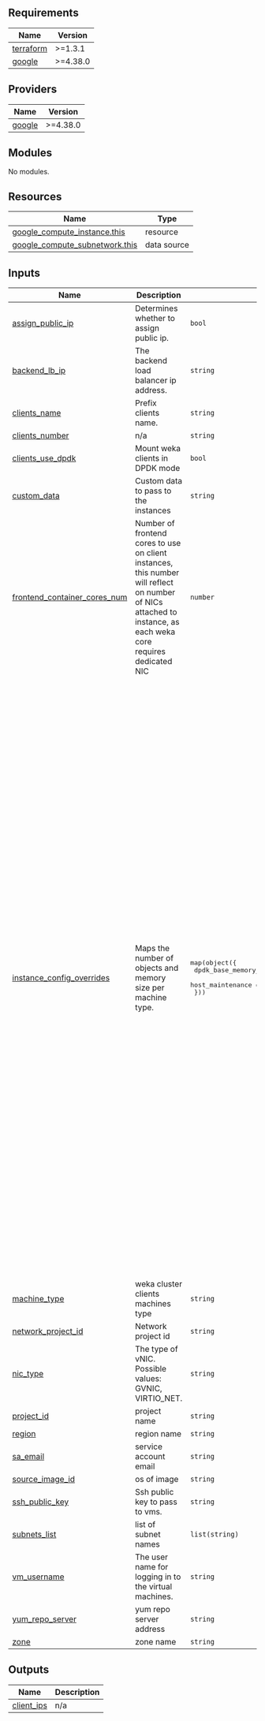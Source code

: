 <!-- BEGIN_TF_DOCS -->
## Requirements

| Name | Version |
|------|---------|
| <a name="requirement_terraform"></a> [terraform](#requirement\_terraform) | >=1.3.1 |
| <a name="requirement_google"></a> [google](#requirement\_google) | >=4.38.0 |

## Providers

| Name | Version |
|------|---------|
| <a name="provider_google"></a> [google](#provider\_google) | >=4.38.0 |

## Modules

No modules.

## Resources

| Name | Type |
|------|------|
| [google_compute_instance.this](https://registry.terraform.io/providers/hashicorp/google/latest/docs/resources/compute_instance) | resource |
| [google_compute_subnetwork.this](https://registry.terraform.io/providers/hashicorp/google/latest/docs/data-sources/compute_subnetwork) | data source |

## Inputs

| Name | Description | Type | Default | Required |
|------|-------------|------|---------|:--------:|
| <a name="input_assign_public_ip"></a> [assign\_public\_ip](#input\_assign\_public\_ip) | Determines whether to assign public ip. | `bool` | `true` | no |
| <a name="input_backend_lb_ip"></a> [backend\_lb\_ip](#input\_backend\_lb\_ip) | The backend load balancer ip address. | `string` | n/a | yes |
| <a name="input_clients_name"></a> [clients\_name](#input\_clients\_name) | Prefix clients name. | `string` | n/a | yes |
| <a name="input_clients_number"></a> [clients\_number](#input\_clients\_number) | n/a | `string` | `"Number of clients"` | no |
| <a name="input_clients_use_dpdk"></a> [clients\_use\_dpdk](#input\_clients\_use\_dpdk) | Mount weka clients in DPDK mode | `bool` | `true` | no |
| <a name="input_custom_data"></a> [custom\_data](#input\_custom\_data) | Custom data to pass to the instances | `string` | `""` | no |
| <a name="input_frontend_container_cores_num"></a> [frontend\_container\_cores\_num](#input\_frontend\_container\_cores\_num) | Number of frontend cores to use on client instances, this number will reflect on number of NICs attached to instance, as each weka core requires dedicated NIC | `number` | `1` | no |
| <a name="input_instance_config_overrides"></a> [instance\_config\_overrides](#input\_instance\_config\_overrides) | Maps the number of objects and memory size per machine type. | <pre>map(object({<br>    dpdk_base_memory_mb = optional(number, 0)<br>    host_maintenance    = optional(string, "MIGRATE")<br>  }))</pre> | <pre>{<br>  "a2-highgpu-1g": {<br>    "host_maintenance": "TERMINATE"<br>  },<br>  "a2-highgpu-2g": {<br>    "dpdk_base_memory_mb": 32,<br>    "host_maintenance": "TERMINATE"<br>  },<br>  "a2-highgpu-4g": {<br>    "dpdk_base_memory_mb": 32,<br>    "host_maintenance": "TERMINATE"<br>  },<br>  "a2-highgpu-8g": {<br>    "dpdk_base_memory_mb": 32,<br>    "host_maintenance": "TERMINATE"<br>  },<br>  "a2-megagpu-16g": {<br>    "dpdk_base_memory_mb": 32,<br>    "host_maintenance": "TERMINATE"<br>  },<br>  "c2d-highmem-56": {<br>    "dpdk_base_memory_mb": 32<br>  },<br>  "c2d-standard-112": {<br>    "dpdk_base_memory_mb": 32<br>  },<br>  "c2d-standard-32": {<br>    "dpdk_base_memory_mb": 32<br>  },<br>  "c2d-standard-56": {<br>    "dpdk_base_memory_mb": 32<br>  },<br>  "n2-highmem-32": {<br>    "dpdk_base_memory_mb": 32<br>  },<br>  "n2-standard-128": {<br>    "dpdk_base_memory_mb": 32<br>  },<br>  "n2-standard-32": {<br>    "dpdk_base_memory_mb": 32<br>  },<br>  "n2-standard-48": {<br>    "dpdk_base_memory_mb": 32<br>  },<br>  "n2-standard-96": {<br>    "dpdk_base_memory_mb": 32<br>  },<br>  "n2d-highmem-32": {<br>    "dpdk_base_memory_mb": 32<br>  },<br>  "n2d-highmem-64": {<br>    "dpdk_base_memory_mb": 32<br>  },<br>  "n2d-standard-32": {<br>    "dpdk_base_memory_mb": 32<br>  },<br>  "n2d-standard-64": {<br>    "dpdk_base_memory_mb": 32<br>  }<br>}</pre> | no |
| <a name="input_machine_type"></a> [machine\_type](#input\_machine\_type) | weka cluster clients machines type | `string` | n/a | yes |
| <a name="input_network_project_id"></a> [network\_project\_id](#input\_network\_project\_id) | Network project id | `string` | `""` | no |
| <a name="input_nic_type"></a> [nic\_type](#input\_nic\_type) | The type of vNIC. Possible values: GVNIC, VIRTIO\_NET. | `string` | `null` | no |
| <a name="input_project_id"></a> [project\_id](#input\_project\_id) | project name | `string` | n/a | yes |
| <a name="input_region"></a> [region](#input\_region) | region name | `string` | n/a | yes |
| <a name="input_sa_email"></a> [sa\_email](#input\_sa\_email) | service account email | `string` | n/a | yes |
| <a name="input_source_image_id"></a> [source\_image\_id](#input\_source\_image\_id) | os of image | `string` | `"rocky-linux-8-v20240515"` | no |
| <a name="input_ssh_public_key"></a> [ssh\_public\_key](#input\_ssh\_public\_key) | Ssh public key to pass to vms. | `string` | n/a | yes |
| <a name="input_subnets_list"></a> [subnets\_list](#input\_subnets\_list) | list of subnet names | `list(string)` | n/a | yes |
| <a name="input_vm_username"></a> [vm\_username](#input\_vm\_username) | The user name for logging in to the virtual machines. | `string` | `"weka"` | no |
| <a name="input_yum_repo_server"></a> [yum\_repo\_server](#input\_yum\_repo\_server) | yum repo server address | `string` | `""` | no |
| <a name="input_zone"></a> [zone](#input\_zone) | zone name | `string` | n/a | yes |

## Outputs

| Name | Description |
|------|-------------|
| <a name="output_client_ips"></a> [client\_ips](#output\_client\_ips) | n/a |
<!-- END_TF_DOCS -->
